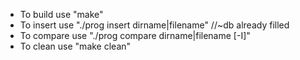 * To build use "make"
* To insert use "./prog insert dirname|filename" //~db already filled
* To compare use "./prog compare dirname|filename [-I]"
* To clean use "make clean"
